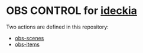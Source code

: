 # OBS CONTROL for [ideckia](https://ideckia.github.io/)

Two actions are defined in this repository:

* [obs-scenes](./scenes_readme.md)
* [obs-items](./items_readme.md)
